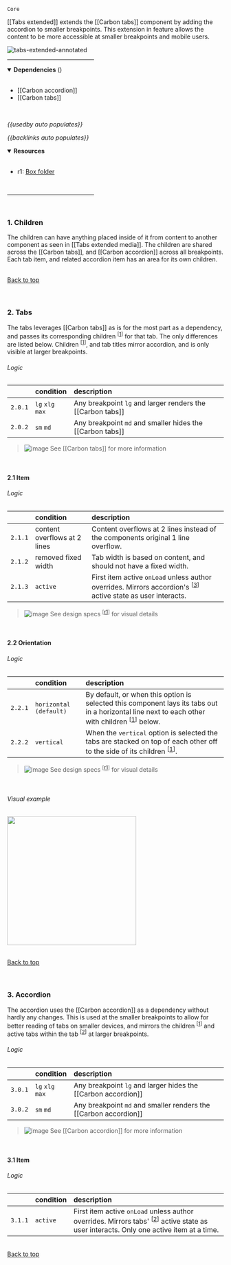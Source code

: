 `Core` <!-- category start --><!-- category end -->

[[Tabs extended]] extends the [[Carbon tabs]] component by adding the accordion to smaller breakpoints. This extension in feature allows the content to be more accessible at smaller breakpoints and mobile users.

![tabs-extended-annotated](https://user-images.githubusercontent.com/3793636/127923431-7dd77985-eab6-4c3f-a7e3-2035d58219ff.gif)

<hr width="40%" />

<!-- toc start open="true" depthStart="3" depthEnd="5" --><!-- toc end -->

<details open="true">
  <summary><strong>Dependencies</strong> (<!-- dependencyCount start --><!-- dependencyCount end -->)</summary><br />

- [[Carbon accordion]]
- [[Carbon tabs]]

<br />
</details>

<!-- usedby start -->
*{{usedby auto populates}}*
<!-- usedby end -->

<!-- backlinks start -->
*{{backlinks auto populates}}*
<!-- backlinks end -->

<a name="resources"></a>
<details open="true">
  <summary><strong>Resources</strong></summary><br />

- r1: [Box folder](https://ibm.ent.box.com/folder/133802998765)

<br />
</details>

<hr width="40%" />

<br />

### 1. Children

The children can have anything placed inside of it from content to another component as seen in [[Tabs extended media]]. The children are shared across the [[Carbon tabs]], and [[Carbon accordion]] across all breakpoints. Each tab item, and related accordion item has an area for its own children.

<br />[Back to top](#wiki-wrapper)<br /><br /><br />


### 2. Tabs

The tabs leverages [[Carbon tabs]] as is for the most part as a dependency, and passes its corresponding children <sup>[[1](#1-children)]</sup> for that tab. The only differences are listed below. Children <sup>[[1](#1-children)]</sup>, and tab titles mirror accordion, and is only visible at larger breakpoints.

###### Logic

| | condition | description |
|:--- |:--------- |:----------- |
| `2.0.1` | `lg` `xlg` `max` | Any breakpoint `lg` and larger renders the [[Carbon tabs]] |
| `2.0.2` | `sm` `md` | Any breakpoint `md` and smaller hides the [[Carbon tabs]] |

> ![image](https://user-images.githubusercontent.com/3793636/117873919-f6faba80-b265-11eb-81a5-039bdcd822e8.png)  See [[Carbon tabs]] for more information

<br />

#### 2.1 Item

###### Logic

| | condition | description |
|:--- |:--------- |:----------- |
| `2.1.1` | content overflows at 2 lines | Content overflows at 2 lines instead of the components original 1 line overflow.  |
| `2.1.2` | removed fixed width | Tab width is based on content, and should not have a fixed width.  |
| `2.1.3` | `active` | First item active `onLoad` unless author overrides. Mirrors accordion's <sup>[[3](#3-accordion)]</sup> active state as user interacts.  |

> ![image](https://user-images.githubusercontent.com/3793636/117873919-f6faba80-b265-11eb-81a5-039bdcd822e8.png)  See design specs <sup>[[r1](#resources)]</sup> for visual details

<br />

#### 2.2 Orientation

###### Logic

| | condition | description |
|:--- |:--------- |:----------- |
| `2.2.1` | `horizontal (default)` | By default, or when this option is selected this component lays its tabs out in a horizontal line next to each other with children <sup>[[1](#1-children)]</sup> below. |
| `2.2.2` | `vertical` | When the `vertical` option is selected the tabs are stacked on top of each other off to the side of its children <sup>[[1](#1-children)]</sup>. |

> ![image](https://user-images.githubusercontent.com/3793636/117873919-f6faba80-b265-11eb-81a5-039bdcd822e8.png)  See design specs <sup>[[r1](#resources)]</sup> for visual details

<br />

###### Visual example

<img src="https://user-images.githubusercontent.com/3793636/127923426-f67b731c-0a6f-49a6-9179-b1710a822ae0.gif" width="300px" />

<br />[Back to top](#wiki-wrapper)<br /><br /><br />


### 3. Accordion

The accordion uses the [[Carbon accordion]] as a dependency without hardly any changes. This is used at the smaller breakpoints to allow for better reading of tabs on smaller devices, and mirrors the children <sup>[[1](#1-children)]</sup> and active tabs within the tab <sup>[[2](#2-tabs)]</sup> at larger breakpoints.

###### Logic

| | condition | description |
|:--- |:--------- |:----------- |
| `3.0.1` | `lg` `xlg` `max` | Any breakpoint `lg` and larger hides the [[Carbon accordion]] |
| `3.0.2` | `sm` `md` | Any breakpoint `md` and smaller renders the [[Carbon accordion]] |

> ![image](https://user-images.githubusercontent.com/3793636/117873919-f6faba80-b265-11eb-81a5-039bdcd822e8.png)  See [[Carbon accordion]] for more information

<br />

#### 3.1 Item

###### Logic

| | condition | description |
|:--- |:--------- |:----------- |
| `3.1.1` | `active` | First item active `onLoad` unless author overrides. Mirrors tabs' <sup>[[2](#2-tabs)]</sup> active state as user interacts. Only one active item at a time.  |


<br />[Back to top](#wiki-wrapper)<br /><br /><br />

